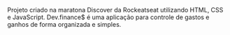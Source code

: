 Projeto criado na maratona Discover da Rockeatseat  utilizando HTML, CSS e JavaScript.
Dev.finance$ é uma aplicação para controle de gastos e ganhos de forma organizada e simples.
